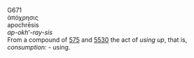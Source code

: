 <body>
  <p>G671<br>  ἀπόχρησις  <br> apochrēsis  <br><i>ap-okh‘-ray-sis </i><br>From a compound of <a href="g0575.htm">575</a> and <a href="g5530.htm">5530</a>  the act of <i>using</i> <i>up</i>, that is, <i>consumption:</i> - using.<br></p>
 </body>